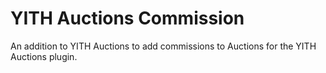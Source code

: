 # YITH Auctions Commission

An addition to YITH Auctions to add commissions to Auctions for the YITH Auctions plugin.